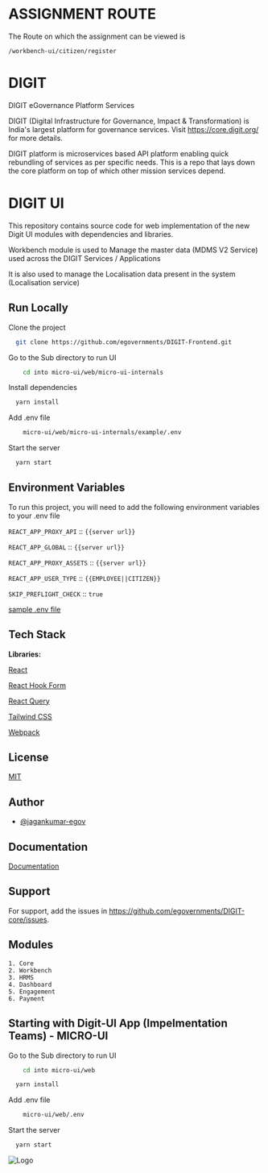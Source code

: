 # ASSIGNMENT ROUTE

The Route on which the assignment can be viewed is

```
/workbench-ui/citizen/register
```

# DIGIT

DIGIT eGovernance Platform Services

DIGIT (Digital Infrastructure for Governance, Impact & Transformation) is India's largest platform for governance services. Visit https://core.digit.org/ for more details.

DIGIT platform is microservices based API platform enabling quick rebundling of services as per specific needs. This is a repo that lays down the core platform on top of which other mission services depend.

# DIGIT UI

This repository contains source code for web implementation of the new Digit UI modules with dependencies and libraries.

Workbench module is used to Manage the master data (MDMS V2 Service) used across the DIGIT Services / Applications

It is also used to manage the Localisation data present in the system (Localisation service)

## Run Locally

Clone the project

```bash
  git clone https://github.com/egovernments/DIGIT-Frontend.git
```

Go to the Sub directory to run UI

```bash
    cd into micro-ui/web/micro-ui-internals
```

Install dependencies

```bash
  yarn install
```

Add .env file

```bash
    micro-ui/web/micro-ui-internals/example/.env
```

Start the server

```bash
  yarn start
```

## Environment Variables

To run this project, you will need to add the following environment variables to your .env file

`REACT_APP_PROXY_API` :: `{{server url}}`

`REACT_APP_GLOBAL` :: `{{server url}}`

`REACT_APP_PROXY_ASSETS` :: `{{server url}}`

`REACT_APP_USER_TYPE` :: `{{EMPLOYEE||CITIZEN}}`

`SKIP_PREFLIGHT_CHECK` :: `true`

[sample .env file](https://github.com/egovernments/Digit-Core/blob/workbench/frontend/micro-ui/web/micro-ui-internals/example/.env-unifieddev)

## Tech Stack

**Libraries:**

[React](https://react.dev/)

[React Hook Form](https://www.react-hook-form.com/)

[React Query](https://tanstack.com/query/v3/)

[Tailwind CSS](https://tailwindcss.com/)

[Webpack](https://webpack.js.org/)

## License

[MIT](https://choosealicense.com/licenses/mit/)

## Author

- [@jagankumar-egov](https://www.github.com/jagankumar-egov)

## Documentation

[Documentation](https://https://core.digit.org/guides/developer-guide/ui-developer-guide/digit-ui)

## Support

For support, add the issues in https://github.com/egovernments/DIGIT-core/issues.

## Modules

    1. Core
    2. Workbench
    3. HRMS
    4. Dashboard
    5. Engagement
    6. Payment

## Starting with Digit-UI App (Impelmentation Teams) - MICRO-UI

Go to the Sub directory to run UI

```bash
    cd into micro-ui/web
```

```bash
  yarn install
```

Add .env file

```bash
    micro-ui/web/.env
```

Start the server

```bash
  yarn start
```

![Logo](https://s3.ap-south-1.amazonaws.com/works-dev-asset/mseva-white-logo.png)
